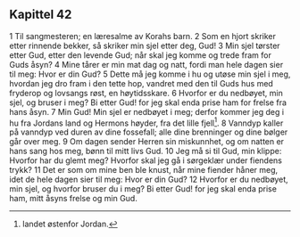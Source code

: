 ## Kapittel 42

1 Til sangmesteren; en læresalme av Korahs barn.
2 Som en hjort skriker etter rinnende bekker, så skriker min sjel etter deg, Gud!
3 Min sjel tørster etter Gud, etter den levende Gud; når skal jeg komme og trede fram for Guds åsyn?
4 Mine tårer er min mat dag og natt, fordi man hele dagen sier til meg: Hvor er din Gud?
5 Dette må jeg komme i hu og utøse min sjel i meg, hvordan jeg dro fram i den tette hop, vandret med den til Guds hus med fryderop og lovsangs røst, en høytidsskare.
6 Hvorfor er du nedbøyet, min sjel, og bruser i meg? Bi etter Gud! for jeg skal enda prise ham for frelse fra hans åsyn.
7 Min Gud! Min sjel er nedbøyet i meg; derfor kommer jeg deg i hu fra Jordans land og Hermons høyder, fra det lille fjell[^1].
8 Vanndyp kaller på vanndyp ved duren av dine fossefall; alle dine brenninger og dine bølger går over meg.
9 Om dagen sender Herren sin miskunnhet, og om natten er hans sang hos meg, bønn til mitt livs Gud.
10 Jeg må si til Gud, min klippe: Hvorfor har du glemt meg? Hvorfor skal jeg gå i sørgeklær under fiendens trykk?
11 Det er som om mine ben ble knust, når mine fiender håner meg, idet de hele dagen sier til meg: Hvor er din Gud?
12 Hvorfor er du nedbøyet, min sjel, og hvorfor bruser du i meg? Bi etter Gud! for jeg skal enda prise ham, mitt åsyns frelse og min Gud.

[^1]:  landet østenfor Jordan.
